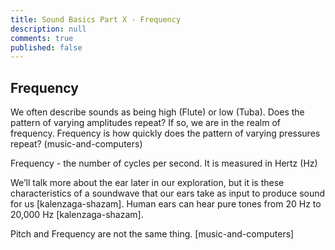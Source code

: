 ```yaml
---
title: Sound Basics Part X - Frequency
description: null
comments: true
published: false
---
```


## Frequency
We often describe sounds as being high (Flute) or low (Tuba).  Does the pattern of varying amplitudes repeat?  If so, we are in the realm of frequency.  Frequency is how quickly does the pattern of varying pressures repeat?  (music-and-computers)

Frequency - the number of cycles per second.  It is measured in Hertz (Hz)

We’ll talk more about the ear later in our exploration, but it is these characteristics of a soundwave that our ears take as input to produce sound for us [kalenzaga-shazam].  Human ears can hear pure tones from 20 Hz to 20,000 Hz [kalenzaga-shazam].

Pitch and Frequency are not the same thing.
[music-and-computers]
